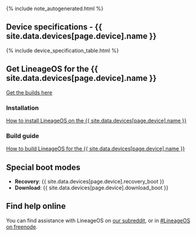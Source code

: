 {% include note_autogenerated.html %}

## Device specifications - {{ site.data.devices[page.device].name }}

{% include device_specification_table.html %}

## Get LineageOS for the {{ site.data.devices[page.device].name }}
[Get the builds here](https://download.lineageos.org/{{site.data.devices[page.device].codename}})

### Installation
[How to install LineageOS on the {{ site.data.devices[page.device].name }}](Install_for_{{site.data.devices[page.device].codename}}.html)

### Build guide
[How to build LineageOS for the {{ site.data.devices[page.device].name }}](Build_for_{{site.data.devices[page.device].codename}}.html)

## Special boot modes

* **Recovery**: {{ site.data.devices[page.device].recovery_boot }}
* **Download**: {{ site.data.devices[page.device].download_boot }}

## Find help online

You can find assistance with LineageOS on [our subreddit](https://reddit.com/r/LineageOS), or in [#LineageOS on freenode](https://webchat.freenode.net/?channels=LineageOS).
